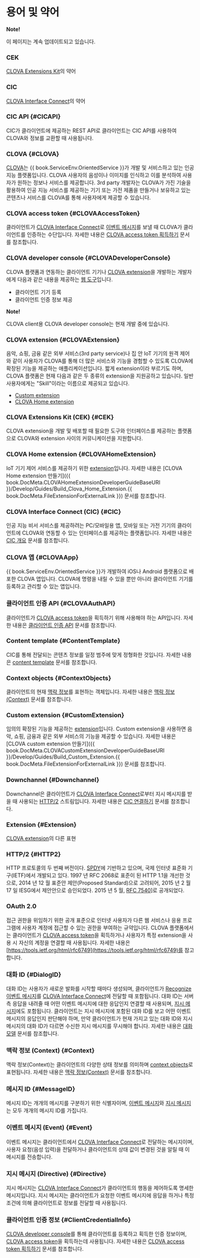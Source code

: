 <!-- Note! This content includes shared parts. Therefore, when you update this file, you should beware of synchronization. -->

<!-- Start of the shared content: Glossary -->

# 용어 및 약어

<div class="note">
  <p><strong>Note!</strong></p>
  <p>이 페이지는 계속 업데이트되고 있습니다.</p>
</div>

### CEK
[CLOVA Extensions Kit](#CEK)의 약어

### CIC
[CLOVA Interface Connect](#CIC)의 약어

### CIC API {#CICAPI}
CIC가 클라이언트에 제공하는 REST API로 클라이언트는 CIC API를 사용하여 CLOVA와 정보를 교환할 때 사용됩니다.

### CLOVA {#CLOVA}
[CLOVA](https://clova.ai)는 {{ book.ServiceEnv.OrientedService }}가 개발 및 서비스하고 있는 인공지능 플랫폼입니다. CLOVA 사용자의 음성이나 이미지를 인식하고 이를 분석하여 사용자가 원하는 정보나 서비스를 제공합니다. 3rd party 개발자는 CLOVA가 가진 기술을 활용하여 인공 지능 서비스를 제공하는 기기 또는 가전 제품을 만들거나 보유하고 있는 콘텐츠나 서비스를 CLOVA를 통해 사용자에게 제공할 수 있습니다.

### CLOVA access token {#CLOVAAccessToken}
클라이언트가 [CLOVA Interface Connect](#CIC)로 [이벤트 메시지](#Event)를 보낼 때 CLOVA가 클라이언트를 인증하는 수단입니다. 자세한 내용은 [CLOVA access token 획득하기](/Develop/Guides/Interact_with_CIC.md#ObtainCLOVAAccessToken) 문서를 참조합니다.

### CLOVA developer console {#CLOVADeveloperConsole}
CLOVA 플랫폼과 연동하는 클라이언트 기기나 [CLOVA extension](#CLOVAExtension)을 개발하는 개발자에게 다음과 같은 내용을 제공하는 <a target="_blank" href="{{ book.ServiceEnv.DeveloperConsoleURI }}">웹 도구</a>입니다.
* 클라이언트 기기 등록
* 클라이언트 인증 정보 제공

<div class="note">
  <p><strong>Note!</strong></p>
  <p>CLOVA client용 CLOVA developer console는 현재 개발 중에 있습니다.</p>
</div>

### CLOVA extension {#CLOVAExtension}
음악, 쇼핑, 금융 같은 외부 서비스(3rd party service)나 집 안 IoT 기기의 원격 제어와 같이 사용자가 CLOVA를 통해 더 많은 서비스와 기능을 경험할 수 있도록 CLOVA에 확장된 기능을 제공하는 애플리케이션입니다. 짧게 extension이라 부르기도 하며, CLOVA 플랫폼은 현재 다음과 같은 두 종류의 extension을 지원공하고 있습니다. 일반 사용자에게는 "Skill"이라는 이름으로 제공되고 있습니다.
* [Custom extension](#CustomExtension)
* [CLOVA Home extension](#CLOVAHomeExtension)

### CLOVA Extensions Kit (CEK) {#CEK}
CLOVA extension을 개발 및 배포할 때 필요한 도구와 인터페이스를 제공하는 플랫폼으로 CLOVA와 extension 사이의 커뮤니케이션을 지원합니다.

### CLOVA Home extension {#CLOVAHomeExtension}
IoT 기기 제어 서비스를 제공하기 위한 [extension](#CLOVAExtension)입니다. 자세한 내용은 [CLOVA Home extension 만들기]({{ book.DocMeta.CLOVAHomeExtensionDeveloperGuideBaseURI }}/Develop/Guides/Build_Clova_Home_Extension.{{ book.DocMeta.FileExtensionForExternalLink }}) 문서를 참조합니다.

### CLOVA Interface Connect (CIC) {#CIC}
인공 지능 비서 서비스를 제공하려는 PC/모바일용 앱, 모바일 또는 가전 기기의 클라이언트에 CLOVA와 연동할 수 있는 인터페이스를 제공하는 플랫폼입니다. 자세한 내용은 [CIC 개요](/Develop/CIC_Overview.md) 문서를 참조합니다.

### CLOVA 앱 {#CLOVAApp}

{{ book.ServiceEnv.OrientedService }}가 개발하여 iOS나 Android 플랫폼으로 배포한 CLOVA 앱입니다. CLOVA에 명령을 내릴 수 있을 뿐만 아니라 클라이언트 기기를 등록하고 관리할 수 있는 앱입니다.

### 클라이언트 인증 API {#CLOVAAuthAPI}
클라이언트가 [CLOVA access token](#CLOVAAccessToken)을 획득하기 위해 사용해야 하는 API입니다. 자세한 내용은 [클라이언트 인증 API](/Develop/References/Client_Auth_API.md) 문서를 참조합니다.

### Content template {#ContentTemplate}
CIC를 통해 전달되는 콘텐츠 정보를 일정 범주에 맞게 정형화한 것입니다. 자세한 내용은 [content template](/Develop/References/Content_Templates.md) 문서를 참조합니다.

### Context objects {#ContextObjects}
클라이언트의 현재 [맥락 정보](#Context)를 표현하는 객체입니다. 자세한 내용은 [맥락 정보(Context)](/Develop/References/Context_Objects.md) 문서를 참조합니다.

### Custom extension {#CustomExtension}
임의의 확장된 기능을 제공하는 [extension](#CLOVAExtension)입니다. Custom extension을 사용하면 음악, 쇼핑, 금융과 같은 외부 서비스의 기능을 제공할 수 있습니다. 자세한 내용은 [CLOVA custom extension 만들기]({{ book.DocMeta.CLOVACustomExtensionDeveloperGuideBaseURI }}/Develop/Guides/Build_Custom_Extension.{{ book.DocMeta.FileExtensionForExternalLink }}) 문서를 참조합니다.

### Downchannel {#Downchannel}
Downchannel은 클라이언트가 [CLOVA Interface Connect](#CIC)로부터 지시 메시지를 받을 때 사용되는 [HTTP/2](#HTTP2) 스트림입니다. 자세한 내용은 [CIC 연결하기](/Develop/Guides/Interact_with_CIC.md#ConnectToCIC) 문서를 참조합니다.

### Extension {#Extension}
[CLOVA extension](#CLOVAExtension)의 다른 표현

### HTTP/2 {#HTTP2}
HTTP 프로토콜의 두 번째 버전이다. [SPDY](https://en.wikipedia.org/wiki/SPDY)에 기반하고 있으며, 국제 인터넷 표준화 기구(IETF)에서 개발되고 있다. 1997 년 RFC 2068로 표준이 된 HTTP 1.1을 개선한 것으로, 2014 년 12 월 표준안 제안(Proposed Standard)으로 고려되어, 2015 년 2 월 17 일 IESG에서 제안안으로 승인되었다. 2015 년 5 월, <a href="https://tools.ietf.org/html/rfc7540" target="_blank">RFC 7540</a>]로 공개되었다.

### OAuth 2.0
접근 권한을 위임하기 위한 공개 표준으로 인터넷 사용자가 다른 웹 서비스나 응용 프로그램에 사용자 계정에 접근할 수 있는 권한을 부여하는 규약입니다. CLOVA 플랫폼에서는 클라이언트가 [CLOVA access token](#CLOVAAccessToken)을 획득하거나 사용자가 특정 extension을 사용 시 자신의 계정을 연결할 때 사용됩니다. 자세한 내용은 [https://tools.ietf.org/html/rfc6749](https://tools.ietf.org/html/rfc6749)를 참고합니다.

### 대화 ID {#DialogID}
대화 ID는 사용자가 새로운 발화를 시작할 때마다 생성되며, 클라이언트가 [Recognize](/Develop/References/MessageInterfaces/SpeechRecognizer.md#Recognize) [이벤트 메시지](#Event)를 [CLOVA Interface Connect](#CIC)에 전달할 때 포함됩니다. 대화 ID는 서버측 응답을 내려줄 때 어떤 이벤트 메시지에 대한 응답인지 연결할 때 사용되며, [지시 메시지](#Directive)에도 포함됩니다. 클라이언트는 지시 메시지에 포함된 대화 ID를 보고 어떤 이벤트 메시지의 응답인지 판단해야 하며, 만약 클라이언트가 현재 가지고 있는 대화 ID와 지시 메시지의 대화 ID가 다르면 수신한 지시 메시지를 무시해야 합니다. 자세한 내용은 [대화 모델](/Develop/Guides/Manage_Dialogue_ID_And_Handle_Tasks.md) 문서를 참조합니다.

### 맥락 정보 (Context) {#Context}
맥락 정보(Context)는 클라이언트의 다양한 상태 정보를 의미하며 [context objects](#ContextObjects)로 표현됩니다. 자세한 내용은 [맥락 정보(Context)](/Develop/References/Context_Objects.md) 문서를 참조합니다.

### 메시지 ID {#MessageID}
메시지 ID는 개개의 메시지를 구분하기 위한 식별자이며, [이벤트 메시지](#Event)와 [지시 메시지](#Directive)는 모두 개개의 메시지 ID를 가집니다.

### 이벤트 메시지 (Event) {#Event}
이벤트 메시지는 클라이언트에서 [CLOVA Interface Connect](#CIC)로 전달하는 메시지이며, 사용자 요청(음성 입력)을 전달하거나 클라이언트의 상태 값이 변경된 것을 알릴 때 이 메시지를 전송합니다.

### 지시 메시지 (Directive) {#Directive}
지시 메시지는 [CLOVA Interface Connect](#CIC)가 클라이언트의 행동을 제어하도록 명세한 메시지입니다. 지시 메시지는 클라이언트가 요청한 이벤트 메시지에 응답을 하거나 특정 조건에 의해 클라이언트로 정보를 전달할 때 사용됩니다.

### 클라이언트 인증 정보 {#ClientCredentialInfo}
[CLOVA developer console](#CLOVADeveloperConsole)를 통해 클라이언트를 등록하고 획득한 인증 정보이며, [CLOVA access token](#CLOVAAccessToken)을 획득하는데 사용됩니다. 자세한 내용은 [CLOVA access token 획득하기](/Develop/Guides/Interact_with_CIC.md#ObtainCLOVAAccessToken) 문서를 참조합니다.

<!-- End of the shared content -->
